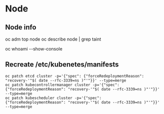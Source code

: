 # Node

## Node info

oc adm top node <node>
oc describe node <node> | grep taint

oc whoami --show-console

## Recreate /etc/kubenetes/manifests
~~~
oc patch etcd cluster -p='{"spec": {"forceRedeploymentReason": "recovery-'"$( date --rfc-3339=ns )"'"}}' --type=merge
oc patch kubecontrollermanager cluster -p='{"spec": {"forceRedeploymentReason": "recovery-'"$( date --rfc-3339=ns )"'"}}' --type=merge
oc patch kubescheduler cluster -p='{"spec": {"forceRedeploymentReason": "recovery-'"$( date --rfc-3339=ns )"'"}}' --type=merge
~~~
